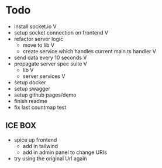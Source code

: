 # Todo
- install socket.io V
- setup socket connection on frontend V
- refactor server logic
  - move to lib V
  - create service which handles current main.ts handler V
- send data every 10 seconds V
- propagate server spec suite V
  - lib V
  - server services V
- setup docker
- setup swagger
- setup github pages/demo
- finish readme
- fix last countmap test

## ICE BOX
- spice up frontend
  - add in tailwind
  - add in admin panel to change URIs
- try using the original Url again

